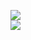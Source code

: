 [![](https://img.shields.io/badge/Made%20With-Github%20Spray-lightgrey.svg?style=for-the-badge&logo=github)](https://github.com/Annihil/github-spray#31911)  
[![](https://i.imgur.com/2DrTn0Z.gif)](https://github.com/Annihil/github-spray)